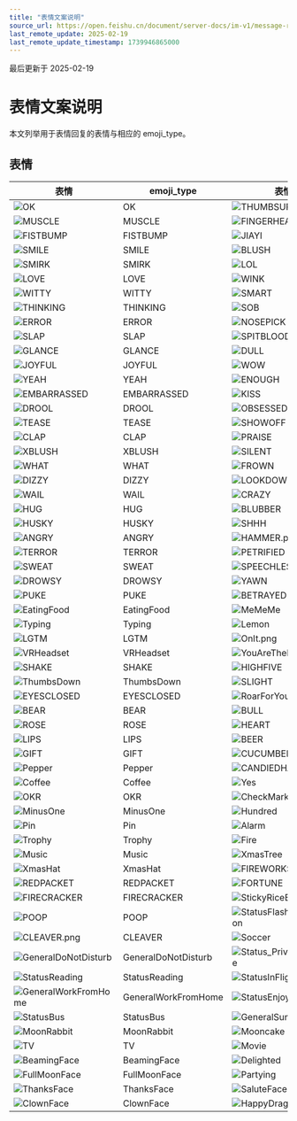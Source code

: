 ```yaml
---
title: "表情文案说明"
source_url: https://open.feishu.cn/document/server-docs/im-v1/message-reaction/emojis-introduce
last_remote_update: 2025-02-19
last_remote_update_timestamp: 1739946865000
---
```

最后更新于 2025-02-19

# 表情文案说明

本文列举用于表情回复的表情与相应的 emoji_type。

## 表情

表情 | emoji_type | 表情 | emoji_type | 表情 | emoji_type
--- | --- | --- | --- | --- | ---
![OK](https://sf3-ttcdn-tos.pstatp.com/obj/lark-reaction-cn/emoji_ok_v2.png?height=96&lazyload=true&width=104) | OK | ![THUMBSUP](https://sf3-ttcdn-tos.pstatp.com/obj/lark-reaction-cn/emoji_thumbsup_v2.png?height=96&lazyload=true&width=96) | THUMBSUP | ![THANKS](https://sf3-ttcdn-tos.pstatp.com/obj/lark-reaction-cn/emoji_thanks_v2.png?height=96&lazyload=true&width=96) | THANKS
![MUSCLE](https://sf3-ttcdn-tos.pstatp.com/obj/lark-reaction-cn/emoji_fighton_v2.png?height=96&lazyload=true&width=96) | MUSCLE | ![FINGERHEART](https://sf3-ttcdn-tos.pstatp.com/obj/lark-reaction-cn/emoji_fingerheart_v2.png?height=96&lazyload=true&width=96) | FINGERHEART | ![APPLAUSE](https://sf3-ttcdn-tos.pstatp.com/obj/lark-reaction-cn/emoji_applaud_v2.png?height=96&lazyload=true&width=96) | APPLAUSE
![FISTBUMP](https://sf3-ttcdn-tos.pstatp.com/obj/lark-reaction-cn/emoji_fistbump_v2.png?height=96&lazyload=true&width=96) | FISTBUMP | ![JIAYI](https://sf3-ttcdn-tos.pstatp.com/obj/lark-reaction-cn/emoji_plusone.png?height=96&lazyload=true&width=96) | JIAYI | ![DONE](https://sf3-ttcdn-tos.pstatp.com/obj/lark-reaction-cn/emoji_done.png?height=96&lazyload=true&width=96) | DONE
![SMILE](https://sf3-ttcdn-tos.pstatp.com/obj/lark-reaction-cn/emoji_smile.png?height=96&lazyload=true&width=96) | SMILE | ![BLUSH](https://sf3-ttcdn-tos.pstatp.com/obj/lark-reaction-cn/emoji_grin.png?height=96&lazyload=true&width=96) | BLUSH | ![LAUGH](https://sf3-ttcdn-tos.pstatp.com/obj/lark-reaction-cn/emoji_laugh.png?height=96&lazyload=true&width=96) | LAUGH
![SMIRK](https://sf3-ttcdn-tos.pstatp.com/obj/lark-reaction-cn/emoji_smirk.png?height=96&lazyload=true&width=97) | SMIRK | ![LOL](https://sf3-ttcdn-tos.pstatp.com/obj/lark-reaction-cn/emoji_lol.png?height=96&lazyload=true&width=108) | LOL | ![FACEPALM](https://sf3-ttcdn-tos.pstatp.com/obj/lark-reaction-cn/emoji_facepalm.png?height=96&lazyload=true&width=96) | FACEPALM
![LOVE](https://sf3-ttcdn-tos.pstatp.com/obj/lark-reaction-cn/emoji_love.png?height=96&lazyload=true&width=96) | LOVE | ![WINK](https://sf3-ttcdn-tos.pstatp.com/obj/lark-reaction-cn/emoji_wink.png?height=96&lazyload=true&width=96) | WINK | ![PROUD](https://sf3-ttcdn-tos.pstatp.com/obj/lark-reaction-cn/emoji_proud.png?height=96&lazyload=true&width=96) | PROUD
![WITTY](https://sf3-ttcdn-tos.pstatp.com/obj/lark-reaction-cn/emoji_witty.png?height=96&lazyload=true&width=102) | WITTY | ![SMART](https://sf3-ttcdn-tos.pstatp.com/obj/lark-reaction-cn/emoji_smart.png?height=96&lazyload=true&width=96) | SMART | ![SCOWL](https://sf3-ttcdn-tos.pstatp.com/obj/lark-reaction-cn/emoji_scowl.png?height=96&lazyload=true&width=96) | SCOWL
![THINKING](https://sf3-ttcdn-tos.pstatp.com/obj/lark-reaction-cn/emoji_thinking.png?height=96&lazyload=true&width=96) | THINKING | ![SOB](https://sf3-ttcdn-tos.pstatp.com/obj/lark-reaction-cn/emoji_sob.png?height=96&lazyload=true&width=96) | SOB | ![CRY](https://sf3-ttcdn-tos.pstatp.com/obj/lark-reaction-cn/emoji_cry.png?height=96&lazyload=true&width=96) | CRY
![ERROR](https://sf3-ttcdn-tos.pstatp.com/obj/lark-reaction-cn/emoji_errr.png?height=96&lazyload=true&width=96) | ERROR | ![NOSEPICK](https://sf3-ttcdn-tos.pstatp.com/obj/lark-reaction-cn/emoji_nosepick.png?height=96&lazyload=true&width=96) | NOSEPICK | ![HAUGHTY](https://sf3-ttcdn-tos.pstatp.com/obj/lark-reaction-cn/emoji_irritated_v2.png?height=96&lazyload=true&width=96) | HAUGHTY
![SLAP](https://sf3-ttcdn-tos.pstatp.com/obj/lark-reaction-cn/emoji_slap.png?height=96&lazyload=true&width=96) | SLAP | ![SPITBLOOD](https://sf3-ttcdn-tos.pstatp.com/obj/lark-reaction-cn/emoji_spitblood.png?height=96&lazyload=true&width=102) | SPITBLOOD | ![TOASTED](https://sf3-ttcdn-tos.pstatp.com/obj/lark-reaction-cn/emoji_toasted.png?height=96&lazyload=true&width=96) | TOASTED
![GLANCE](https://sf3-ttcdn-tos.pstatp.com/obj/lark-reaction-cn/emoji_glance.png?height=96&lazyload=true&width=96) | GLANCE | ![DULL](https://sf3-ttcdn-tos.pstatp.com/obj/lark-reaction-cn/emoji_dull.png?height=96&lazyload=true&width=96) | DULL | ![INNOCENTSMILE](https://sf3-ttcdn-tos.pstatp.com/obj/lark-reaction-cn/emoji_innocentsmile.png?height=96&lazyload=true&width=96) | INNOCENTSMILE
![JOYFUL](https://sf3-ttcdn-tos.pstatp.com/obj/lark-reaction-cn/emoji_joyful.png?height=96&lazyload=true&width=96) | JOYFUL | ![WOW](https://sf3-ttcdn-tos.pstatp.com/obj/lark-reaction-cn/emoji_wow.png?height=96&lazyload=true&width=96) | WOW | ![TRICK](https://sf3-ttcdn-tos.pstatp.com/obj/lark-reaction-cn/emoji_trick.png?height=96&lazyload=true&width=96) | TRICK
![YEAH](https://sf3-ttcdn-tos.pstatp.com/obj/lark-reaction-cn/emoji_yeah.png?height=96&lazyload=true&width=102) | YEAH | ![ENOUGH](https://sf3-ttcdn-tos.pstatp.com/obj/lark-reaction-cn/emoji_enough.png?height=96&lazyload=true&width=108) | ENOUGH | ![TEARS](https://sf3-ttcdn-tos.pstatp.com/obj/lark-reaction-cn/emoji_tears.png?height=96&lazyload=true&width=96) | TEARS
![EMBARRASSED](https://sf3-ttcdn-tos.pstatp.com/obj/lark-reaction-cn/emoji_embarrassed.png?height=96&lazyload=true&width=96) | EMBARRASSED | ![KISS](https://sf3-ttcdn-tos.pstatp.com/obj/lark-reaction-cn/emoji_kiss.png?height=96&lazyload=true&width=96) | KISS | ![SMOOCH](https://sf3-ttcdn-tos.pstatp.com/obj/lark-reaction-cn/emoji_smooch.png?height=96&lazyload=true&width=100) | SMOOCH
![DROOL](https://sf3-ttcdn-tos.pstatp.com/obj/lark-reaction-cn/emoji_drool.png?height=96&lazyload=true&width=96) | DROOL | ![OBSESSED](https://sf3-ttcdn-tos.pstatp.com/obj/lark-reaction-cn/emoji_obsessed.png?height=96&lazyload=true&width=96) | OBSESSED | ![MONEY](https://sf3-ttcdn-tos.pstatp.com/obj/lark-reaction-cn/emoji_dollar.png?height=97&lazyload=true&width=97) | MONEY
![TEASE](https://sf3-ttcdn-tos.pstatp.com/obj/lark-reaction-cn/emoji_tease.png?height=96&lazyload=true&width=96) | TEASE | ![SHOWOFF](https://sf3-ttcdn-tos.pstatp.com/obj/lark-reaction-cn/emoji_showoff.png?height=96&lazyload=true&width=96) | SHOWOFF | ![COMFORT](https://sf3-ttcdn-tos.pstatp.com/obj/lark-reaction-cn/emoji_comfort.png?height=96&lazyload=true&width=96) | COMFORT
![CLAP](https://sf3-ttcdn-tos.pstatp.com/obj/lark-reaction-cn/emoji_clap.png?height=96&lazyload=true&width=102) | CLAP | ![PRAISE](https://sf3-ttcdn-tos.pstatp.com/obj/lark-reaction-cn/emoji_praise.png?height=96&lazyload=true&width=103) | PRAISE | ![STRIVE](https://sf3-ttcdn-tos.pstatp.com/obj/lark-reaction-cn/emoji_strive.png?height=96&lazyload=true&width=96) | STRIVE
![XBLUSH](https://sf3-ttcdn-tos.pstatp.com/obj/lark-reaction-cn/emoji_blush.png?height=96&lazyload=true&width=96) | XBLUSH | ![SILENT](https://sf3-ttcdn-tos.pstatp.com/obj/lark-reaction-cn/emoji_silent.png?height=96&lazyload=true&width=96) | SILENT | ![WAVE](https://sf3-ttcdn-tos.pstatp.com/obj/lark-reaction-cn/emoji_wave.png?height=96&lazyload=true&width=99) | WAVE
![WHAT](https://sf3-ttcdn-tos.pstatp.com/obj/lark-reaction-cn/emoji_what.png?height=96&lazyload=true&width=104) | WHAT | ![FROWN](https://sf3-ttcdn-tos.pstatp.com/obj/lark-reaction-cn/emoji_frown.png?height=96&lazyload=true&width=96) | FROWN | ![SHY](https://sf3-ttcdn-tos.pstatp.com/obj/lark-reaction-cn/emoji_shy.png?height=96&lazyload=true&width=96) | SHY
![DIZZY](https://sf3-ttcdn-tos.pstatp.com/obj/lark-reaction-cn/emoji_dizzy.png?height=96&lazyload=true&width=96) | DIZZY | ![LOOKDOWN](https://sf3-ttcdn-tos.pstatp.com/obj/lark-reaction-cn/emoji_lookdown.png?height=96&lazyload=true&width=96) | LOOKDOWN | ![CHUCKLE](https://sf3-ttcdn-tos.pstatp.com/obj/lark-reaction-cn/emoji_chuckle.png?height=96&lazyload=true&width=96) | CHUCKLE
![WAIL](https://sf3-ttcdn-tos.pstatp.com/obj/lark-reaction-cn/emoji_wail.png?height=96&lazyload=true&width=110) | WAIL | ![CRAZY](https://sf3-ttcdn-tos.pstatp.com/obj/lark-reaction-cn/emoji_crazy.png?height=96&lazyload=true&width=96) | CRAZY | ![WHIMPER](https://sf3-ttcdn-tos.pstatp.com/obj/lark-reaction-cn/emoji_whimper.png?height=96&lazyload=true&width=96) | WHIMPER
![HUG](https://sf3-ttcdn-tos.pstatp.com/obj/lark-reaction-cn/emoji_hug.png?height=96&lazyload=true&width=132) | HUG | ![BLUBBER](https://sf3-ttcdn-tos.pstatp.com/obj/lark-reaction-cn/emoji_blubber.png?height=96&lazyload=true&width=96) | BLUBBER | ![WRONGED](https://sf3-ttcdn-tos.pstatp.com/obj/lark-reaction-cn/emoji_wronged.png?height=96&lazyload=true&width=96) | WRONGED
![HUSKY](https://sf3-ttcdn-tos.pstatp.com/obj/lark-reaction-cn/emoji_husky.png?height=96&lazyload=true&width=96) | HUSKY | ![SHHH](https://sf3-ttcdn-tos.pstatp.com/obj/lark-reaction-cn/emoji_shhh.png?height=96&lazyload=true&width=96) | SHHH | ![SMUG](https://sf3-ttcdn-tos.pstatp.com/obj/lark-reaction-cn/emoji_smug.png?height=96&lazyload=true&width=96) | SMUG
![ANGRY](https://sf3-ttcdn-tos.pstatp.com/obj/lark-reaction-cn/emoji_angry.png?height=96&lazyload=true&width=96) | ANGRY | ![HAMMER.png](https://sf3-cn.feishucdn.com/obj/open-platform-opendoc/9f58ae35392bf5ef632ee1fc68aaaaa6_mLDLyug1S7.png?height=96&lazyload=true&width=97) | HAMMER | ![SHOCKED](https://sf3-ttcdn-tos.pstatp.com/obj/lark-reaction-cn/emoji_shocked.png?height=96&lazyload=true&width=107) | SHOCKED
![TERROR](https://sf3-ttcdn-tos.pstatp.com/obj/lark-reaction-cn/emoji_terror.png?height=96&lazyload=true&width=96) | TERROR | ![PETRIFIED](https://sf3-ttcdn-tos.pstatp.com/obj/lark-reaction-cn/emoji_petrified.png?height=96&lazyload=true&width=96) | PETRIFIED | ![SKULL](https://sf3-ttcdn-tos.pstatp.com/obj/lark-reaction-cn/emoji_skull.png?height=96&lazyload=true&width=96) | SKULL
![SWEAT](https://sf3-ttcdn-tos.pstatp.com/obj/lark-reaction-cn/emoji_sweat.png?height=96&lazyload=true&width=100) | SWEAT | ![SPEECHLESS](https://sf3-ttcdn-tos.pstatp.com/obj/lark-reaction-cn/emoji_speechless.png?height=96&lazyload=true&width=103) | SPEECHLESS | ![SLEEP](https://sf3-ttcdn-tos.pstatp.com/obj/lark-reaction-cn/emoji_sleep.png?height=96&lazyload=true&width=96) | SLEEP
![DROWSY](https://sf3-ttcdn-tos.pstatp.com/obj/lark-reaction-cn/emoji_drowsy.png?height=96&lazyload=true&width=96) | DROWSY | ![YAWN](https://sf3-ttcdn-tos.pstatp.com/obj/lark-reaction-cn/emoji_yawn.png?height=96&lazyload=true&width=96) | YAWN | ![SICK](https://sf3-ttcdn-tos.pstatp.com/obj/lark-reaction-cn/emoji_sick.png?height=96&lazyload=true&width=96) | SICK
![PUKE](https://sf3-ttcdn-tos.pstatp.com/obj/lark-reaction-cn/emoji_puke.png?height=96&lazyload=true&width=96) | PUKE | ![BETRAYED](https://sf3-ttcdn-tos.pstatp.com/obj/lark-reaction-cn/emoji_betrayed.png?height=96&lazyload=true&width=96) | BETRAYED | ![HEADSET](https://sf3-ttcdn-tos.pstatp.com/obj/lark-reaction-cn/emoji_headset_v3.png?height=96&lazyload=true&width=106) | HEADSET
![EatingFood](https://sf3-ttcdn-tos.pstatp.com/obj/lark-reaction-cn/emoji_eatingfood_v2.png?height=96&lazyload=true&width=96) | EatingFood | ![MeMeMe](https://sf3-ttcdn-tos.pstatp.com/obj/lark-reaction-cn/emoji_mememe.png?height=96&lazyload=true&width=108) | MeMeMe | ![Sigh](https://sf3-ttcdn-tos.pstatp.com/obj/lark-reaction-cn/emoji_sigh.png?height=96&lazyload=true&width=96) | Sigh
![Typing](https://sf3-ttcdn-tos.pstatp.com/obj/lark-reaction-cn/emoji_typing.png?height=96&lazyload=true&width=96) | Typing | ![Lemon](https://sf3-ttcdn-tos.pstatp.com/obj/lark-reaction-cn/emoji_lemon_v2.png?height=96&lazyload=true&width=96) | Lemon | ![Get](https://sf3-ttcdn-tos.pstatp.com/obj/lark-reaction-cn/emoji_get_v3.png?height=96&lazyload=true&width=96) | Get
![LGTM](https://sf3-ttcdn-tos.pstatp.com/obj/lark-reaction-cn/emoji_lgtm_v3.png?height=96&lazyload=true&width=97) | LGTM | ![OnIt.png](https://sf3-cn.feishucdn.com/obj/open-platform-opendoc/e01b24ed3d58ad17a3e9d6b94dc73e4b_nXfu7jkz2H.png?height=96&lazyload=true&width=110) | OnIt | ![OneSecond](https://sf3-ttcdn-tos.pstatp.com/obj/lark-reaction-cn/emoji_onesecond.png?height=96&lazyload=true&width=108) | OneSecond
![VRHeadset](https://sf3-ttcdn-tos.pstatp.com/obj/lark-reaction-cn/emoji_vrheadset_v1.png?height=96&lazyload=true&width=96) | VRHeadset | ![YouAreTheBest](https://sf3-ttcdn-tos.pstatp.com/obj/lark-reaction-cn/emoji_youarethebest.png?height=96&lazyload=true&width=97) | YouAreTheBest | ![SALUTE](https://sf3-ttcdn-tos.pstatp.com/obj/lark-reaction-cn/emoji_salute_v2.png?height=96&lazyload=true&width=96) | SALUTE
![SHAKE](https://sf3-ttcdn-tos.pstatp.com/obj/lark-reaction-cn/emoji_shake_v2.png?height=96&lazyload=true&width=96) | SHAKE | ![HIGHFIVE](https://sf3-ttcdn-tos.pstatp.com/obj/lark-reaction-cn/emoji_highfive_v2.png?height=96&lazyload=true&width=96) | HIGHFIVE | ![UPPERLEFT](https://sf3-ttcdn-tos.pstatp.com/obj/lark-reaction-cn/emoji_click_v2.png?height=96&lazyload=true&width=96) | UPPERLEFT
![ThumbsDown](https://sf3-ttcdn-tos.pstatp.com/obj/lark-reaction-cn/emoji_thumbsdown_v2.png?height=96&lazyload=true&width=96) | ThumbsDown | ![SLIGHT](https://sf3-ttcdn-tos.pstatp.com/obj/lark-reaction-cn/emoji_slight.png?height=96&lazyload=true&width=96) | SLIGHT | ![TONGUE](https://sf3-ttcdn-tos.pstatp.com/obj/lark-reaction-cn/emoji_tongue.png?height=96&lazyload=true&width=96) | TONGUE
![EYESCLOSED](https://sf3-ttcdn-tos.pstatp.com/obj/lark-reaction-cn/emoji_eyesclosed.png?height=96&lazyload=true&width=96) | EYESCLOSED | ![RoarForYou](https://sf3-ttcdn-tos.pstatp.com/obj/lark-reaction-cn/emoji_roarforyou.png?height=96&lazyload=true&width=132) | RoarForYou | ![CALF](https://sf3-ttcdn-tos.pstatp.com/obj/lark-reaction-cn/emoji_calf.png?height=96&lazyload=true&width=96) | CALF
![BEAR](https://sf3-ttcdn-tos.pstatp.com/obj/lark-reaction-cn/emoji_bear.png?height=96&lazyload=true&width=110) | BEAR | ![BULL](https://sf3-ttcdn-tos.pstatp.com/obj/lark-reaction-cn/emoji_bull.png?height=96&lazyload=true&width=96) | BULL | ![RAINBOWPUKE](https://sf3-ttcdn-tos.pstatp.com/obj/lark-reaction-cn/emoji_rainbowpuke_v2.png?height=96&lazyload=true&width=96) | RAINBOWPUKE
![ROSE](https://sf3-ttcdn-tos.pstatp.com/obj/lark-reaction-cn/emoji_rose.png?height=96&lazyload=true&width=96) | ROSE | ![HEART](https://sf3-ttcdn-tos.pstatp.com/obj/lark-reaction-cn/emoji_heart.png?height=96&lazyload=true&width=96) | HEART | ![PARTY](https://sf3-ttcdn-tos.pstatp.com/obj/lark-reaction-cn/emoji_party.png?height=96&lazyload=true&width=96) | PARTY
![LIPS](https://sf3-cn.feishucdn.com/obj/open-platform-opendoc/2e220353409b385bc596177d02dd215e_vzI98bHVC4.png?height=96&lazyload=true&width=96) | LIPS | ![BEER](https://sf3-ttcdn-tos.pstatp.com/obj/lark-reaction-cn/emoji_beer.png?height=96&lazyload=true&width=96) | BEER | ![CAKE](https://sf3-ttcdn-tos.pstatp.com/obj/lark-reaction-cn/emoji_cake_v2.png?height=96&lazyload=true&width=96) | CAKE
![GIFT](https://sf3-ttcdn-tos.pstatp.com/obj/lark-reaction-cn/emoji_gift_v3.png?height=96&lazyload=true&width=96) | GIFT | ![CUCUMBER](https://sf3-ttcdn-tos.pstatp.com/obj/lark-reaction-cn/emoji_cucumber_v3.png?height=96&lazyload=true&width=96) | CUCUMBER | ![Drumstick](https://sf3-ttcdn-tos.pstatp.com/obj/lark-reaction-cn/emoji_drumstick.png?height=96&lazyload=true&width=96) | Drumstick
![Pepper](https://sf3-ttcdn-tos.pstatp.com/obj/lark-reaction-cn/emoji_pepper.png?height=96&lazyload=true&width=96) | Pepper | ![CANDIEDHAWS](https://sf3-ttcdn-tos.pstatp.com/obj/lark-reaction-cn/emoji_candiedhaws.png?height=96&lazyload=true&width=96) | CANDIEDHAWS | ![BubbleTea](https://sf3-ttcdn-tos.pstatp.com/obj/lark-reaction-cn/emoji_bubbletea.png?height=96&lazyload=true&width=96) | BubbleTea
![Coffee](https://sf3-ttcdn-tos.pstatp.com/obj/lark-reaction-cn/emoji_coffee_v2.png?height=96&lazyload=true&width=104) | Coffee | ![Yes](https://sf3-ttcdn-tos.pstatp.com/obj/lark-reaction-cn/emoji_yes_v2.png?height=96&lazyload=true&width=104) | Yes | ![No](https://sf3-ttcdn-tos.pstatp.com/obj/lark-reaction-cn/emoji_no_v3.png?height=96&lazyload=true&width=104) | No
![OKR](https://sf3-ttcdn-tos.pstatp.com/obj/lark-reaction-cn/emoji_okr.png?height=96&lazyload=true&width=104) | OKR | ![CheckMark](https://sf3-ttcdn-tos.pstatp.com/obj/lark-reaction-cn/emoji_checkmark.png?height=96&lazyload=true&width=96) | CheckMark | ![CrossMark](https://sf3-ttcdn-tos.pstatp.com/obj/lark-reaction-cn/emoji_crossmark.png?height=96&lazyload=true&width=96) | CrossMark
![MinusOne](https://sf3-ttcdn-tos.pstatp.com/obj/lark-reaction-cn/emoji_minusone_v4.png?height=96&lazyload=true&width=96) | MinusOne | ![Hundred](https://sf3-ttcdn-tos.pstatp.com/obj/lark-reaction-cn/emoji_hundred.png?height=96&lazyload=true&width=104) | Hundred | ![AWESOMEN](https://sf3-ttcdn-tos.pstatp.com/obj/lark-reaction-cn/emoji_socool_v2.png?height=96&lazyload=true&width=96) | AWESOMEN
![Pin](https://sf3-ttcdn-tos.pstatp.com/obj/lark-reaction-cn/emoji_pin.png?height=96&lazyload=true&width=96) | Pin | ![Alarm](https://sf3-ttcdn-tos.pstatp.com/obj/lark-reaction-cn/emoji_alarm.png?height=96&lazyload=true&width=96) | Alarm | ![Loudspeaker](https://sf3-ttcdn-tos.pstatp.com/obj/lark-reaction-cn/emoji_loudspeaker.png?height=96&lazyload=true&width=96) | Loudspeaker
![Trophy](https://sf3-ttcdn-tos.pstatp.com/obj/lark-reaction-cn/emoji_trophy.png?height=96&lazyload=true&width=96) | Trophy | ![Fire](https://sf3-ttcdn-tos.pstatp.com/obj/lark-reaction-cn/emoji_fire.png?height=96&lazyload=true&width=96) | Fire | ![BOMB](https://sf3-ttcdn-tos.pstatp.com/obj/lark-reaction-cn/emoji_bomb.png?height=96&lazyload=true&width=96) | BOMB
![Music](https://sf3-ttcdn-tos.pstatp.com/obj/lark-reaction-cn/emoji_music_v2.png?height=96&lazyload=true&width=96) | Music | ![XmasTree](https://sf3-ttcdn-tos.pstatp.com/obj/lark-reaction-cn/emoji_xmastree.png?height=96&lazyload=true&width=96) | XmasTree | ![Snowman](https://sf3-ttcdn-tos.pstatp.com/obj/lark-reaction-cn/emoji_snowman.png?height=96&lazyload=true&width=96) | Snowman
![XmasHat](https://sf3-ttcdn-tos.pstatp.com/obj/lark-reaction-cn/emoji_xmashat.png?height=96&lazyload=true&width=96) | XmasHat | ![FIREWORKS](https://sf3-ttcdn-tos.pstatp.com/obj/lark-reaction-cn/emoji_fireworks_v2.png?height=96&lazyload=true&width=96) | FIREWORKS | ![2022](https://sf3-ttcdn-tos.pstatp.com/obj/lark-reaction-cn/emoji_twentytwentytwo.png?height=96&lazyload=true&width=96) | 2022
![REDPACKET](https://sf3-ttcdn-tos.pstatp.com/obj/lark-reaction-cn/emoji_redpacket_v2.png?height=96&lazyload=true&width=96) | REDPACKET | ![FORTUNE](https://sf3-cn.feishucdn.com/obj/open-platform-opendoc/147622203e2662bb52dd3579678e6d6a_tSa2ZaOgaS.png?height=96&lazyload=true&width=96) | FORTUNE | ![LUCK](https://sf3-ttcdn-tos.pstatp.com/obj/lark-reaction-cn/emoji_luck.png?height=96&lazyload=true&width=96) | LUCK
![FIRECRACKER](https://sf3-ttcdn-tos.pstatp.com/obj/lark-reaction-cn/emoji_firecracker_v3.png?height=96&lazyload=true&width=96) | FIRECRACKER | ![StickyRiceBalls](https://sf3-ttcdn-tos.pstatp.com/obj/lark-reaction-cn/emoji_stickyriceballs.png?height=96&lazyload=true&width=106) | StickyRiceBalls | ![HEARTBROKEN](https://sf3-ttcdn-tos.pstatp.com/obj/lark-reaction-cn/emoji_heartbroken.png?height=96&lazyload=true&width=96) | HEARTBROKEN
![POOP](https://sf3-ttcdn-tos.pstatp.com/obj/lark-reaction-cn/emoji_poop.png?height=96&lazyload=true&width=96) | POOP | ![StatusFlashOfInspiration](https://sf3-ttcdn-tos.pstatp.com/obj/lark-reaction-cn/emoji_statusflashofInspiration.png?height=96&lazyload=true&width=96) | StatusFlashOfInspiration | ![18X](https://sf3-ttcdn-tos.pstatp.com/obj/lark-reaction-cn/emoji_eighteen.png?height=96&lazyload=true&width=96) | 18X
![CLEAVER.png](https://sf3-cn.feishucdn.com/obj/open-platform-opendoc/d920620f7b7a30fd2bf6cd565eae1d0a_I67ZCFoRsS.png?height=96&lazyload=true&width=96) | CLEAVER | ![Soccer](https://sf3-ttcdn-tos.pstatp.com/obj/lark-reaction-cn/emoji_soccer_v3.png?height=96&lazyload=true&width=96) | Soccer | ![Basketball](https://sf3-ttcdn-tos.pstatp.com/obj/lark-reaction-cn/emoji_basketball_v3.png?height=96&lazyload=true&width=96) | Basketball
![GeneralDoNotDisturb](https://sf3-cn.feishucdn.com/obj/open-platform-opendoc/742f3142e94afcd1cc4f4764d7c3174d_Xy8YMH6pha.png?height=96&lazyload=true&width=96) | GeneralDoNotDisturb | ![Status_PrivateMessage](https://sf3-ttcdn-tos.pstatp.com/obj/lark-reaction-cn/emoji_status_privatemessage.png?height=96&lazyload=true&width=96) | Status_PrivateMessage | ![GeneralInMeetingBusy](https://sf3-ttcdn-tos.pstatp.com/obj/lark-reaction-cn/emoji_generalInmeetingbusy_v2.png?height=96&lazyload=true&width=96) | GeneralInMeetingBusy
![StatusReading](https://sf3-ttcdn-tos.pstatp.com/obj/lark-reaction-cn/emoji_statusreading.png?height=96&lazyload=true&width=96) | StatusReading | ![StatusInFlight](https://sf3-ttcdn-tos.pstatp.com/obj/lark-reaction-cn/emoji_statusinflight.png?height=96&lazyload=true&width=96) | StatusInFlight | ![GeneralBusinessTrip](https://sf3-ttcdn-tos.pstatp.com/obj/lark-reaction-cn/emoji_generalbusinesstrip_v2.png?height=96&lazyload=true&width=96) | GeneralBusinessTrip
![GeneralWorkFromHome](https://sf3-ttcdn-tos.pstatp.com/obj/lark-reaction-cn/emoji_generalworkfromhome.png?height=96&lazyload=true&width=96) | GeneralWorkFromHome | ![StatusEnjoyLife](https://sf3-ttcdn-tos.pstatp.com/obj/lark-reaction-cn/emoji_statusenjoylife.png?height=96&lazyload=true&width=96) | StatusEnjoyLife | ![GeneralTravellingCar](https://sf3-ttcdn-tos.pstatp.com/obj/lark-reaction-cn/emoji_generaltravellingcar.png?height=96&lazyload=true&width=96) | GeneralTravellingCar
![StatusBus](https://sf3-ttcdn-tos.pstatp.com/obj/lark-reaction-cn/emoji_statusbus.png?height=96&lazyload=true&width=96) | StatusBus | ![GeneralSun](https://sf3-ttcdn-tos.pstatp.com/obj/lark-reaction-cn/emoji_generalsun.png?height=96&lazyload=true&width=96) | GeneralSun | ![GeneralMoonRest](https://sf3-ttcdn-tos.pstatp.com/obj/lark-reaction-cn/emoji_generalmoonrest_v2.png?height=96&lazyload=true&width=96) | GeneralMoonRest
![MoonRabbit](https://sf3-cn.feishucdn.com/obj/open-platform-opendoc/dbfb263893cdc014f73685851b1352be_mBFyIx7ApY.png?height=96&lazyload=true&width=96) | MoonRabbit | ![Mooncake](https://sf3-cn.feishucdn.com/obj/open-platform-opendoc/87bc24c03541a1ced9dddfb24fdb1865_D716318HXN.png?height=96&lazyload=true&width=96) | Mooncake | ![JubilantRabbit](https://sf3-cn.feishucdn.com/obj/open-platform-opendoc/45497d37d491c959a29a552c89b4d887_9YCTU0usnA.png?height=96&lazyload=true&width=96) | JubilantRabbit
![TV](https://sf3-cn.feishucdn.com/obj/open-platform-opendoc/ab217b43ca7d0495cf46519271ffe7d6_S7JYKcnKVZ.png?height=96&lazyload=true&width=96) | TV | ![Movie](https://sf3-cn.feishucdn.com/obj/open-platform-opendoc/b332964ff17528489d91d0760a2a4ed8_kxPGKVx0qY.png?height=96&lazyload=true&width=96) | Movie | ![Pumpkin](https://sf3-cn.feishucdn.com/obj/open-platform-opendoc/fa192c5f1bc49b4f51de7580a605af7a_2yFMrKG9ou.png?height=96&lazyload=true&width=96) | Pumpkin
![BeamingFace](https://sf3-cn.feishucdn.com/obj/open-platform-opendoc/92daa29e246314a382ae764dfc87f641_BqicyGCojS.png?height=96&lazyload=true&width=96) | BeamingFace | ![Delighted](https://sf3-cn.feishucdn.com/obj/open-platform-opendoc/a9fe96121ba5e39b68a9fd3993f80b01_M8cfYKkM9U.png?height=96&lazyload=true&width=96) | Delighted | ![ColdSweat](https://sf3-cn.feishucdn.com/obj/open-platform-opendoc/06985ef8af8d8b8b4219e690bd4e989e_mTUTPYP5dY.png?height=96&lazyload=true&width=96) | ColdSweat
![FullMoonFace](https://sf3-cn.feishucdn.com/obj/open-platform-opendoc/81e0b36d0fb3a9fcd9dec713e9750c1b_ciYC93YonW.png?height=96&lazyload=true&width=96) | FullMoonFace | ![Partying](https://sf3-cn.feishucdn.com/obj/open-platform-opendoc/9cfb7be26a970caae6d774498474988f_sQ3pgWOu31.png?height=96&lazyload=true&width=96) | Partying | ![GoGoGo](https://sf3-cn.feishucdn.com/obj/open-platform-opendoc/0a6df90764cd0d3f01d85bca6c814fb7_tvwAnSsTJS.png?height=96&lazyload=true&width=96) | GoGoGo
![ThanksFace](https://sf3-cn.feishucdn.com/obj/open-platform-opendoc/a912450d9e0f85ad9455b3197634ee14_k46oc6Ok7K.png?height=96&lazyload=true&width=96) | ThanksFace | ![SaluteFace](https://sf3-cn.feishucdn.com/obj/open-platform-opendoc/c16a76d4e345b0d098bbf39eb1a1eb59_QA6zdwvDqi.png?height=96&lazyload=true&width=96) | SaluteFace | ![Shrug](https://sf3-cn.feishucdn.com/obj/open-platform-opendoc/756651e468c367877deb996502e14408_QkZKDz5o5T.png?height=96&lazyload=true&width=96) | Shrug
![ClownFace](https://sf3-cn.feishucdn.com/obj/open-platform-opendoc/860a4e71696cdcde0e218565ef5bf3b1_lOjQS7FSKS.png?height=96&lazyload=true&width=96) | ClownFace | ![HappyDragon](https://sf3-cn.feishucdn.com/obj/open-platform-opendoc/e8f7bab6f3609283a80c8f15d83f5580_gL6Cwjsqnu.png?height=96&lazyload=true&width=96) | HappyDragon |  |
